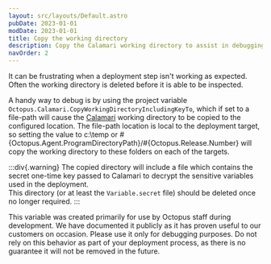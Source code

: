 ```yaml
---
layout: src/layouts/Default.astro
pubDate: 2023-01-01
modDate: 2023-01-01
title: Copy the working directory 
description: Copy the Calamari working directory to assist in debugging.
navOrder: 2 
---
```


It can be frustrating when a deployment step isn't working as expected.  Often the working directory is deleted before it is able to be inspected.

A handy way to debug is by using the project variable `Octopus.Calamari.CopyWorkingDirectoryIncludingKeyTo`, which if set to a file-path will cause the [Calamari](/docs/octopus-rest-api/calamari) working directory to be copied to the configured location. The file-path location is local to the deployment target, so setting the value to c:\temp or #{Octopus.Agent.ProgramDirectoryPath}/#{Octopus.Release.Number} will copy the working directory to these folders on each of the targets. 

:::div{.warning}
The copied directory will include a file which contains the secret one-time key passed to Calamari to decrypt the sensitive variables used in the deployment.  
This directory (or at least the `Variable.secret` file) should be deleted once no longer required.
:::

This variable was created primarily for use by Octopus staff during development. We have documented it publicly as it has proven useful to our customers on occasion.  Please use it only for debugging purposes.  Do not rely on this behavior as part of your deployment process, as there is no guarantee it will not be removed in the future.
